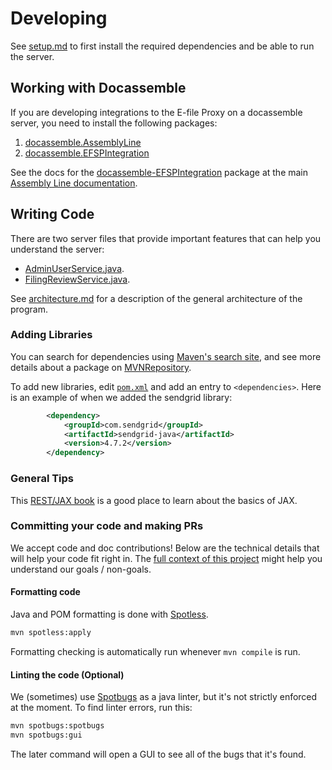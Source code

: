# Developing

See [setup.md](setup.md) to first install the required dependencies and be able to run the server.

## Working with Docassemble

If you are developing integrations to the E-file Proxy on a docassemble server, you need to install
the following packages:
1. [docassemble.AssemblyLine](https://pypi.org/project/docassemble.AssemblyLine/)
1. [docassemble.EFSPIntegration](https://pypi.org/project/docassemble.EFSPIntegration)

See the docs for the [docassemble-EFSPIntegration](https://github.com/SuffolkLITLab/docassemble-EFSPIntegration/) package at the main [Assembly Line documentation](https://assemblyline.suffolklitlab.org/docs/components/EFSPIntegration/overview).

## Writing Code

There are two server files that provide important features that can help you understand the server:
* [AdminUserService.java](../src/main/java/edu/suffolk/litlab/efsp/server/services/AdminUserService.java).
* [FilingReviewService.java](../src/main/java/edu/suffolk/litlab/efsp/server/services/FilingReviewService.java).

See [architecture.md](architecture.md) for a description of the general architecture of the program.

### Adding Libraries

You can search for dependencies using [Maven's search site](https://search.maven.org/), and see more
details about a package on [MVNRepository](https://mvnrepository.com/).

To add new libraries, edit [`pom.xml`](../pom.xml) and add an entry to `<dependencies>`.
Here is an example of when we added the sendgrid library:

```xml
        <dependency>
            <groupId>com.sendgrid</groupId>
            <artifactId>sendgrid-java</artifactId>
            <version>4.7.2</version>
        </dependency>
```

### General Tips
This [REST/JAX book](https://dennis-xlc.gitbooks.io/restful-java-with-jax-rs-2-0-2rd-edition/content/en/part1/chapter3/developing_a_jax_rs_restful_service.html) is a good place to learn about the basics of JAX.

### Committing your code and making PRs

We accept code and doc contributions! Below are the technical details that will help
your code fit right in. The [full context of this project](../CONTRIBUTING.md) might
help you understand our goals / non-goals.

#### Formatting code

Java and POM formatting is done with [Spotless](https://github.com/diffplug/spotless/tree/main?tab=readme-ov-file#%EF%B8%8F-spotless-for-maven).

```bash
mvn spotless:apply
```

Formatting checking is automatically run whenever `mvn compile` is run.

#### Linting the code (Optional)

We (sometimes) use [Spotbugs](https://spotbugs.readthedocs.io/en/latest/introduction.html#) as a java linter, but it's not strictly enforced at the moment. To find linter errors, run this:

```bash
mvn spotbugs:spotbugs
mvn spotbugs:gui
```

The later command will open a GUI to see all of the bugs that it's found.

